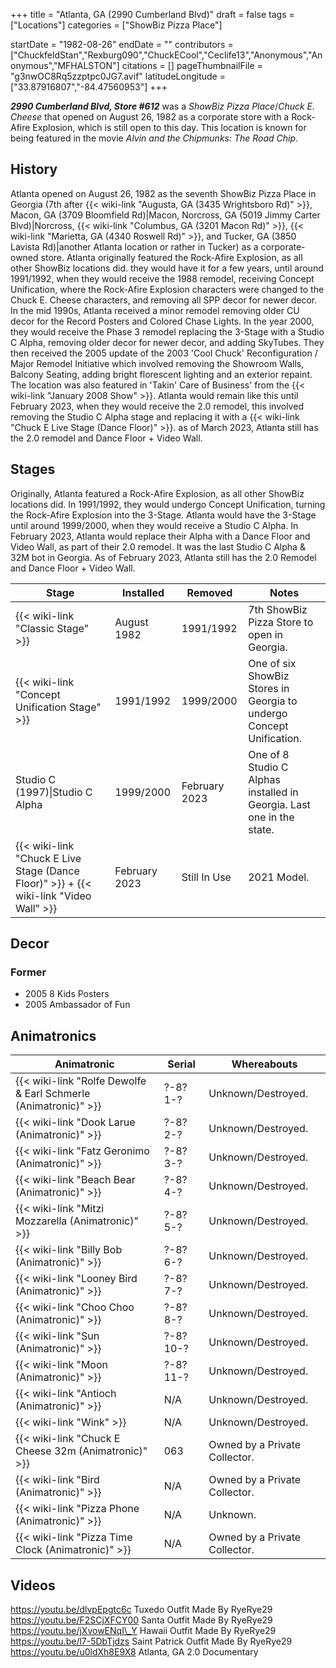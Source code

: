 +++
title = "Atlanta, GA (2990 Cumberland Blvd)"
draft = false
tags = ["Locations"]
categories = ["ShowBiz Pizza Place"]


startDate = "1982-08-26"
endDate = ""
contributors = ["ChuckfeldStan","Rexburg090","ChuckECool","Ceclife13","Anonymous","Anonymous","MFHALSTON"]
citations = []
pageThumbnailFile = "g3nwOC8Rq5zzptpc0JG7.avif"
latitudeLongitude = ["33.87916807","-84.47560953"]
+++

***2990 Cumberland Blvd, Store #612*** was a *ShowBiz Pizza Place*/*Chuck E. Cheese* that opened on August 26, 1982 as a corporate store with a Rock-Afire Explosion, which is still open to this day. This location is known for being featured in the movie *Alvin and the Chipmunks: The Road Chip*.

## History

Atlanta opened on August 26, 1982 as the seventh ShowBiz Pizza Place in Georgia (7th after {{< wiki-link "Augusta, GA (3435 Wrightsboro Rd)" >}}, Macon, GA (3709 Bloomfield Rd)|Macon, Norcross, GA (5019 Jimmy Carter Blvd)|Norcross, {{< wiki-link "Columbus, GA (3201 Macon Rd)" >}}, {{< wiki-link "Marietta, GA (4340 Roswell Rd)" >}}, and Tucker, GA (3850 Lavista Rd)|another Atlanta location or rather in Tucker) as a corporate-owned store. Atlanta originally featured the Rock-Afire Explosion, as all other ShowBiz locations did. they would have it for a few years, until around 1991/1992, when they would receive the 1988 remodel, receiving Concept Unification, where the Rock-Afire Explosion characters were changed to the Chuck E. Cheese characters, and removing all SPP decor for newer decor. In the mid 1990s, Atlanta received a minor remodel removing older CU decor for the Record Posters and Colored Chase Lights. In the year 2000, they would receive the Phase 3 remodel replacing the 3-Stage with a Studio C Alpha, removing older decor for newer decor, and adding SkyTubes. They then received the 2005 update of the 2003 'Cool Chuck' Reconfiguration / Major Remodel Initiative which involved removing the Showroom Walls, Balcony Seating, adding bright florescent lighting and an exterior repaint. The location was also featured in 'Takin' Care of Business' from the {{< wiki-link "January 2008 Show" >}}. Atlanta would remain like this until February 2023, when they would receive the 2.0 remodel, this involved removing the Studio C Alpha stage and replacing it with a {{< wiki-link "Chuck E Live Stage (Dance Floor)" >}}. as of March 2023, Atlanta still has the 2.0 remodel and Dance Floor + Video Wall.

## Stages

Originally, Atlanta featured a Rock-Afire Explosion, as all other ShowBiz locations did. In 1991/1992, they would undergo Concept Unification, turning the Rock-Afire Explosion into the 3-Stage. Atlanta would have the 3-Stage until around 1999/2000, when they would receive a Studio C Alpha. In February 2023, Atlanta would replace their Alpha with a Dance Floor and Video Wall, as part of their 2.0 remodel. It was the last Studio C Alpha &amp; 32M bot in Georgia. As of February 2023, Atlanta still has the 2.0 Remodel and Dance Floor + Video Wall.

| Stage                                                                                             | Installed     | Removed       | Notes                                                                 |
|---------------------------------------------------------------------------------------------------|---------------|---------------|-----------------------------------------------------------------------|
| {{< wiki-link "Classic Stage" >}}                                                           | August 1982   | 1991/1992     | 7th ShowBiz Pizza Store to open in Georgia.                           |
| {{< wiki-link "Concept Unification Stage" >}}                                               | 1991/1992     | 1999/2000     | One of six ShowBiz Stores in Georgia to undergo Concept Unification.  |
| Studio C (1997)\|Studio C Alpha                                                                   | 1999/2000     | February 2023 | One of 8 Studio C Alphas installed in Georgia. Last one in the state. |
| {{< wiki-link "Chuck E Live Stage (Dance Floor)" >}} + {{< wiki-link "Video Wall" >}} | February 2023 | Still In Use  | 2021 Model.                                                           |

## Decor

### Former

- 2005 8 Kids Posters
- 2005 Ambassador of Fun

## Animatronics

| Animatronic                                                               | Serial    | Whereabouts                   |
|---------------------------------------------------------------------------|-----------|-------------------------------|
| {{< wiki-link "Rolfe Dewolfe &amp; Earl Schmerle (Animatronic)" >}} | ?-8? 1-?  | Unknown/Destroyed.            |
| {{< wiki-link "Dook Larue (Animatronic)" >}}                        | ?-8? 2-?  | Unknown/Destroyed.            |
| {{< wiki-link "Fatz Geronimo (Animatronic)" >}}                     | ?-8? 3-?  | Unknown/Destroyed.            |
| {{< wiki-link "Beach Bear (Animatronic)" >}}                        | ?-8? 4-?  | Unknown/Destroyed.            |
| {{< wiki-link "Mitzi Mozzarella (Animatronic)" >}}                  | ?-8? 5-?  | Unknown/Destroyed.            |
| {{< wiki-link "Billy Bob (Animatronic)" >}}                         | ?-8? 6-?  | Unknown/Destroyed.            |
| {{< wiki-link "Looney Bird (Animatronic)" >}}                       | ?-8? 7-?  | Unknown/Destroyed.            |
| {{< wiki-link "Choo Choo (Animatronic)" >}}                         | ?-8? 8-?  | Unknown/Destroyed.            |
| {{< wiki-link "Sun (Animatronic)" >}}                               | ?-8? 10-? | Unknown/Destroyed.            |
| {{< wiki-link "Moon (Animatronic)" >}}                              | ?-8? 11-? | Unknown/Destroyed.            |
| {{< wiki-link "Antioch (Animatronic)" >}}                           | N/A       | Unknown/Destroyed.            |
| {{< wiki-link "Wink" >}}                                            | N/A       | Unknown/Destroyed.            |
| {{< wiki-link "Chuck E Cheese 32m (Animatronic)" >}}                | 063       | Owned by a Private Collector. |
| {{< wiki-link "Bird (Animatronic)" >}}                              | N/A       | Owned by a Private Collector. |
| {{< wiki-link "Pizza Phone (Animatronic)" >}}                       | N/A       | Unknown.                      |
| {{< wiki-link "Pizza Time Clock (Animatronic)" >}}                  | N/A       | Owned by a Private Collector. |

## Videos

https://youtu.be/dlvpEpgtc6c Tuxedo Outfit Made By RyeRye29 https://youtu.be/F2SCjXFCY00 Santa Outfit Made By RyeRye29 https://youtu.be/jXvowENqI\_Y Hawaii Outfit Made By RyeRye29 https://youtu.be/l7-5DbTjdzs Saint Patrick Outfit Made By RyeRye29 https://youtu.be/u0ldXh8E9X8 Atlanta, GA 2.0 Documentary